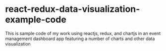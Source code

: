 # react-redux-data-visualization-example-code
This is sample code of my work using reactjs, redux, and chartjs in an event management dashboard app featuring a number of charts and other data visualization 
